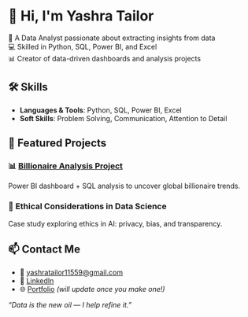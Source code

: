 # 👋 Hi, I'm Yashra Tailor

🎯 A Data Analyst passionate about extracting insights from data  
💻 Skilled in Python, SQL, Power BI, and Excel  
📊 Creator of data-driven dashboards and analysis projects  


## 🛠️ Skills

- **Languages & Tools**: Python, SQL, Power BI, Excel  
- **Soft Skills**: Problem Solving, Communication, Attention to Detail  


## 📂 Featured Projects

### 📊 [Billionaire Analysis Project](https://github.com/yashratailor11559)  
Power BI dashboard + SQL analysis to uncover global billionaire trends.

### 🧠 Ethical Considerations in Data Science  
Case study exploring ethics in AI: privacy, bias, and transparency.



## 📫 Contact Me

- 📧 yashratailor11559@gmail.com  
- 💼 [LinkedIn](https://www.linkedin.com/in/yashratailor11559)  
- 🌐 [Portfolio](#coming-soon) *(will update once you make one!)*




_“Data is the new oil — I help refine it.”_

